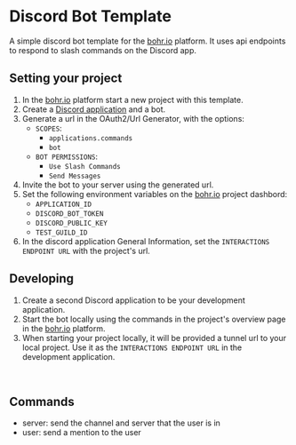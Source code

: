 # Discord Bot Template

A simple discord bot template for the [bohr.io](https://bohr.io) platform. It uses api endpoints to respond to slash commands on the Discord app.

## Setting your project

1. In the [bohr.io](https://bohr.io) platform start a new project with this template.
2. Create a [Discord application](https://discord.com/developers/applications) and a bot.
3. Generate a url in the OAuth2/Url Generator, with the options:
    - `SCOPES`:
        - `applications.commands`
        - `bot`
    - `BOT PERMISSIONS`:
        - `Use Slash Commands`
        - `Send Messages`
4. Invite the bot to your server using the generated url.
5. Set the following environment variables on the [bohr.io](https://bohr.io) project dashbord:
    - `APPLICATION_ID`
    - `DISCORD_BOT_TOKEN`
    - `DISCORD_PUBLIC_KEY`
    - `TEST_GUILD_ID`
6. In the discord application General Information, set the `INTERACTIONS ENDPOINT URL` with the project's url.

## Developing

1. Create a second Discord application to be your development application.
2. Start the bot locally using the commands in the project's overview page in the [bohr.io](https://bohr.io) platform.
3. When starting your project locally, it will be provided a tunnel url to your local project. Use it as the `INTERACTIONS ENDPOINT URL` in the development application.

</br>

## Commands

 - server: send the channel and server that the user is in
 - user: send a mention to the user
